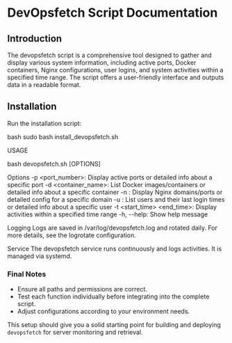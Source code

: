 # DevOpsfetch Script Documentation

## Introduction
The devopsfetch script is a comprehensive tool designed to gather and display various system information, including active ports, Docker containers, Nginx configurations, user logins, and system activities within a specified time range. The script offers a user-friendly interface and outputs data in a readable format.

## Installation

Run the installation script:

bash
sudo bash install_devopsfetch.sh

USAGE

bash
devopsfetch.sh [OPTIONS]

Options
-p <port_number>: Display active ports or detailed info about a specific port
-d <container_name>: List Docker images/containers or detailed info about a specific container
-n <domain>: Display Nginx domains/ports or detailed config for a specific domain
-u <username>: List users and their last login times or detailed info about a specific user
-t <start_time> <end_time>: Display activities within a specified time range
-h, --help: Show help message

Logging
Logs are saved in /var/log/devopsfetch.log and rotated daily. For more details, see the logrotate configuration.

Service
The devopsfetch service runs continuously and logs activities. It is managed via systemd.

### Final Notes

- Ensure all paths and permissions are correct.
- Test each function individually before integrating into the complete script.
- Adjust configurations according to your environment needs.

This setup should give you a solid starting point for building and deploying `devopsfetch` for server monitoring and retrieval.
